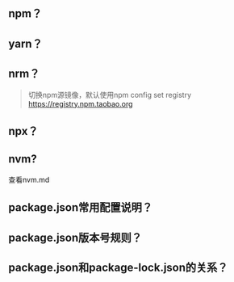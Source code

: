 ## npm？
## yarn？
## nrm？
> 切换npm源镜像，默认使用npm config set registry https://registry.npm.taobao.org

## npx？


## nvm?
查看nvm.md
## package.json常用配置说明？
## package.json版本号规则？
## package.json和package-lock.json的关系？
